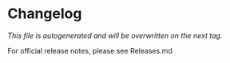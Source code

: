 # Changelog
*This file is autogenerated and will be overwritten on the next tag.*

For official release notes, please see Releases.md
